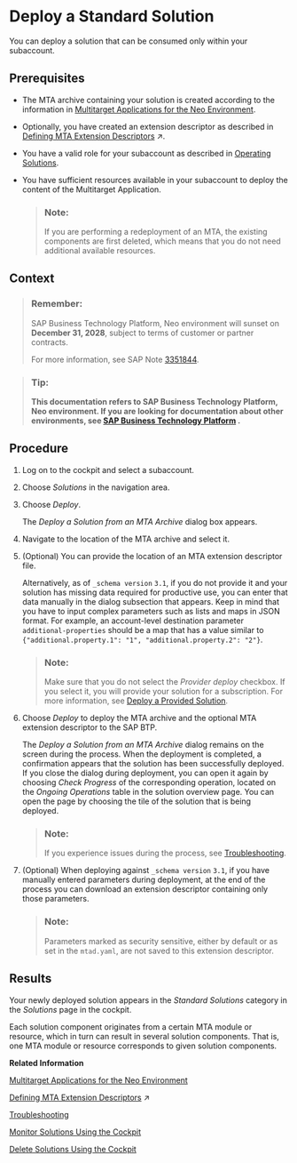 <!-- loiofea07defe09f44c09e03269705550335 -->

# Deploy a Standard Solution

You can deploy a solution that can be consumed only within your subaccount.



## Prerequisites

-   The MTA archive containing your solution is created according to the information in [Multitarget Applications for the Neo Environment](multitarget-applications-for-the-neo-environment-e1bb7eb.md).
-   Optionally, you have created an extension descriptor as described in [Defining MTA Extension Descriptors](https://help.sap.com/viewer/65de2977205c403bbc107264b8eccf4b/Cloud/en-US/50df803465324d36851c79fd07e8972c.html "") :arrow_upper_right:.
-   You have a valid role for your subaccount as described in [Operating Solutions](operating-solutions-2abf7d4.md).
-   You have sufficient resources available in your subaccount to deploy the content of the Multitarget Application.

    > ### Note:  
    > If you are performing a redeployment of an MTA, the existing components are first deleted, which means that you do not need additional available resources.




## Context

> ### Remember:  
> SAP Business Technology Platform, Neo environment will sunset on **December 31, 2028**, subject to terms of customer or partner contracts.
> 
> For more information, see SAP Note [3351844](https://me.sap.com/notes/3351844).

> ### Tip:  
> **This documentation refers to SAP Business Technology Platform, Neo environment. If you are looking for documentation about other environments, see [SAP Business Technology Platform](https://help.sap.com/docs/btp/sap-business-technology-platform/sap-business-technology-platform?version=Cloud) .**



## Procedure

1.  Log on to the cockpit and select a subaccount.

2.  Choose *Solutions* in the navigation area.

3.  Choose *Deploy*.

    The *Deploy a Solution from an MTA Archive* dialog box appears.

4.  Navigate to the location of the MTA archive and select it.

5.  \(Optional\) You can provide the location of an MTA extension descriptor file.

    Alternatively, as of `_schema version` `3.1`, if you do not provide it and your solution has missing data required for productive use, you can enter that data manually in the dialog subsection that appears. Keep in mind that you have to input complex parameters such as lists and maps in JSON format. For example, an account-level destination parameter `additional-properties` should be a map that has a value similar to `{"additional.property.1": "1", "additional.property.2": "2"}`.

    > ### Note:  
    > Make sure that you do not select the *Provider deploy* checkbox. If you select it, you will provide your solution for a subscription. For more information, see [Deploy a Provided Solution](deploy-a-provided-solution-8f48815.md).

6.  Choose *Deploy* to deploy the MTA archive and the optional MTA extension descriptor to the SAP BTP.

    The *Deploy a Solution from an MTA Archive* dialog remains on the screen during the process. When the deployment is completed, a confirmation appears that the solution has been successfully deployed. If you close the dialog during deployment, you can open it again by choosing *Check Progress* of the corresponding operation, located on the *Ongoing Operations* table in the solution overview page. You can open the page by choosing the tile of the solution that is being deployed.

    > ### Note:  
    > If you experience issues during the process, see [Troubleshooting](troubleshooting-b3f6b49.md).

7.  \(Optional\) When deploying against `_schema version` `3.1`, if you have manually entered parameters during deployment, at the end of the process you can download an extension descriptor containing only those parameters.

    > ### Note:  
    > Parameters marked as security sensitive, either by default or as set in the `mtad.yaml`, are not saved to this extension descriptor.




## Results

Your newly deployed solution appears in the *Standard Solutions* category in the *Solutions* page in the cockpit.

Each solution component originates from a certain MTA module or resource, which in turn can result in several solution components. That is, one MTA module or resource corresponds to given solution components.

**Related Information**  


[Multitarget Applications for the Neo Environment](multitarget-applications-for-the-neo-environment-e1bb7eb.md "A Multitarget Application (MTA) is a package comprised of multiple application and resource modules, which have been created using different technologies and deployed to different runtimes, but having a common lifecycle. You bundle the modules together, describe them along with their interdependencies to other modules, services, and interfaces, and package them in an MTA.")

[Defining MTA Extension Descriptors](https://help.sap.com/viewer/65de2977205c403bbc107264b8eccf4b/Cloud/en-US/50df803465324d36851c79fd07e8972c.html "") :arrow_upper_right:

[Troubleshooting](troubleshooting-b3f6b49.md "")

[Monitor Solutions Using the Cockpit](monitor-solutions-using-the-cockpit-5d5debc.md "When deployed to your SAP BTP subaccount, a solution consists of various solution components. Each solution component originates from a certain MTA module that in turn can result in several solution components. That is, one MTA module corresponds to given solution components.")

[Delete Solutions Using the Cockpit](delete-solutions-using-the-cockpit-0f1844f.md "Delete a solution from your subaccount following the steps for the corresponding solution types.")

